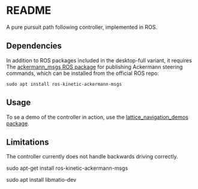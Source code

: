 # README #

A pure pursuit path following controller, implemented in ROS.

## Dependencies ##

In addition to ROS packages included in the desktop-full variant, it requires The [ackermann_msgs ROS package](http://wiki.ros.org/ackermann_msgs) for publishing Ackermann steering commands, which can be installed from the official ROS repo:
```
sudo apt install ros-kinetic-ackermann-msgs
```


## Usage ##

To se a demo of the controller in action, use the [lattice_navigation_demos package](https://github.com/larics/lattice_navigation_demos).

## Limitations ##

The controller currently does not handle backwards driving correctly.

sudo apt-get install ros-kinetic-ackermann-msgs

sudo apt install libmatio-dev

